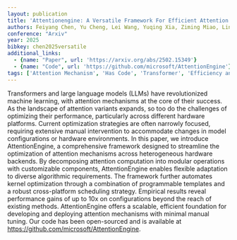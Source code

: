 ```yaml
---
layout: publication
title: 'Attentionengine: A Versatile Framework For Efficient Attention Mechanisms On Diverse Hardware Platforms'
authors: Feiyang Chen, Yu Cheng, Lei Wang, Yuqing Xia, Ziming Miao, Lingxiao Ma, Fan Yang, Jilong Xue, Zhi Yang, Mao Yang, Haibo Chen
conference: "Arxiv"
year: 2025
bibkey: chen2025versatile
additional_links:
  - {name: "Paper", url: 'https://arxiv.org/abs/2502.15349'}
  - {name: "Code", url: 'https://github.com/microsoft/AttentionEngine'}
tags: ['Attention Mechanism', 'Has Code', 'Transformer', 'Efficiency and Optimization', 'Model Architecture', 'Tools', 'Reinforcement Learning', 'Pretraining Methods']
---
```

Transformers and large language models (LLMs) have revolutionized machine
learning, with attention mechanisms at the core of their success. As the
landscape of attention variants expands, so too do the challenges of optimizing
their performance, particularly across different hardware platforms. Current
optimization strategies are often narrowly focused, requiring extensive manual
intervention to accommodate changes in model configurations or hardware
environments. In this paper, we introduce AttentionEngine, a comprehensive
framework designed to streamline the optimization of attention mechanisms
across heterogeneous hardware backends. By decomposing attention computation
into modular operations with customizable components, AttentionEngine enables
flexible adaptation to diverse algorithmic requirements. The framework further
automates kernel optimization through a combination of programmable templates
and a robust cross-platform scheduling strategy. Empirical results reveal
performance gains of up to 10x on configurations beyond the reach of existing
methods. AttentionEngine offers a scalable, efficient foundation for developing
and deploying attention mechanisms with minimal manual tuning. Our code has
been open-sourced and is available at
https://github.com/microsoft/AttentionEngine.
